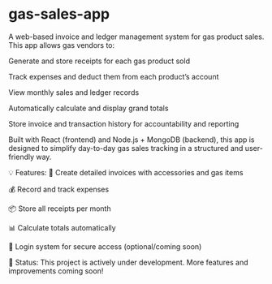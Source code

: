 # gas-sales-app
A web-based invoice and ledger management system for gas product sales. 
This app allows gas vendors to:

Generate and store receipts for each gas product sold

Track expenses and deduct them from each product’s account

View monthly sales and ledger records

Automatically calculate and display grand totals

Store invoice and transaction history for accountability and reporting

Built with React (frontend) and Node.js + MongoDB (backend), this app is designed to simplify day-to-day gas sales tracking in a structured and user-friendly way.

💡 Features:
📄 Create detailed invoices with accessories and gas items

💰 Record and track expenses

📦 Store all receipts per month

📊 Calculate totals automatically

🔐 Login system for secure access (optional/coming soon)

🚧 Status:
This project is actively under development. More features and improvements coming soon!

